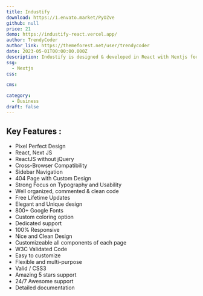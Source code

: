 ```yaml
---
title: Industify
download: https://1.envato.market/PyOZve
github: null
price: 21
demo: https://industify-react.vercel.app/
author: TrendyCoder
author_link: https://themeforest.net/user/trendycoder
date: 2023-05-01T00:00:00.000Z
description: Industify is designed & developed in React with Nextjs for onepage application for all types of modern industry and construction websites.
ssg:
  - Nextjs
css:

cms:

category:
  - Business
draft: false
---
```


## Key Features :

- Pixel Perfect Design
- React, Next JS
- ReactJS without jQuery
- Cross-Browser Compatibility
- Sidebar Navigation
- 404 Page with Custom Design
- Strong Focus on Typography and Usability
- Well organized, commented & clean code
- Free Lifetime Updates
- Elegant and Unique design
- 800+ Google Fonts
- Custom coloring option
- Dedicated support
- 100% Responsive
- Nice and Clean Design
- Customizeable all components of each page
- W3C Validated Code
- Easy to customize
- Flexible and multi-purpose
- Valid / CSS3
- Amazing 5 stars support
- 24/7 Awesome support
- Detailed documentation
